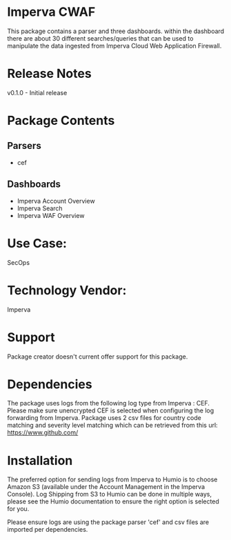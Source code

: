 # Imperva CWAF
This package contains a parser and three dashboards. within the dashboard there are about 30 different searches/queries that can be used to manipulate the data ingested from Imperva Cloud Web Application Firewall.

# Release Notes
v0.1.0 - Initial release

# Package Contents
## Parsers
- cef

## Dashboards
- Imperva Account Overview
- Imperva Search
- Imperva WAF Overview

# Use Case:
SecOps

# Technology Vendor:
Imperva

# Support
Package creator doesn't current offer support for this package.

# Dependencies
The package uses logs from the following log type from Imperva : CEF. Please make sure unencrypted CEF is selected when configuring the log forwarding from Imperva.
Package uses 2 csv files for country code matching and severity level matching which can be retrieved from this url: https://www.github.com/

# Installation
The preferred option for sending logs from Imperva to Humio is to choose Amazon S3 (available under the Account Management in the Imperva Console). 
Log Shipping from S3 to Humio can be done in multiple ways, please see the Humio documentation to ensure the right option is selected for you.

Please ensure logs are using the package parser 'cef' and csv files are imported per dependencies.

